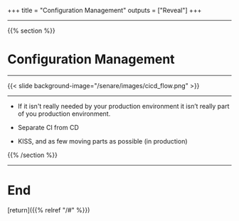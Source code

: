 
+++
title = "Configuration Management"
outputs = ["Reveal"]
+++

---

{{% section %}}

# Configuration Management

---

{{< slide background-image="/senare/images/cicd_flow.png" >}}

---

- If it isn't really needed by your production environment it isn’t really part of you production environment.

- Separate CI from CD

- KISS, and as few moving parts as possible (in production)

{{% /section %}}

---

# End

[return]({{% relref "/#" %}})


